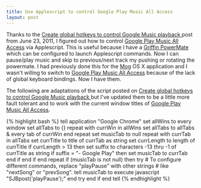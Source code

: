 ```yaml
---
title: Use Applescript to control Google Play Music All Access
layout: post
---
```


Thanks to the [Create global hotkeys to control Google Music playback ](http://hints.macworld.com/article.php?story=20110622061755509) post from June 23, 2011, I figured out how to control [Google Play Music All Access](https://play.google.com/about/music/) via Applescript.  This is useful because I have a [Griffin PowerMate](http://store.griffintechnology.com/powermate) which can be configured to launch Applescript commands.  Now I can pause/play music and skip to previous/next track my pushing or rotating the powermate.  I had previously done this for the [Mog](http://www.mog.com) OS X application and I wasn't willing to switch to [Google Play Music All Access](https://play.google.com/about/music/) because of the lack of global keyboard bindings.  Now I have them.

The following are adaptations of the script posted on [Create global hotkeys to control Google Music playback ](http://hints.macworld.com/article.php?story=20110622061755509) but I've updated them to be a little more fault tolerant and to work with the current window titles of [Google Play Music All Access](https://play.google.com/about/music/).

{% highlight bash %}
tell application "Google Chrome"
  set allWins to every window
  set allTabs to {}
  repeat with currWin in allWins
    set allTabs to allTabs & every tab of currWin
  end repeat
  set musicTab to null
  repeat with currTab in allTabs
    set currTitle to title of currTab as string
    set currLength to length of currTitle
    if currLength > 13 then
      set suffix to characters -13 thru -1 of currTitle as string
      if suffix = "- Google Play" then
        set musicTab to currTab
      end if
    end if
  end repeat
  if (musicTab is not null) then
    try
      # To configure different commands, replace "playPause" with other strings
      # like "nextSong" or "prevSong".
      tell musicTab to execute javascript "SJBpost('playPause');"
    end try
  end if
end tell
{% endhighlight %}

